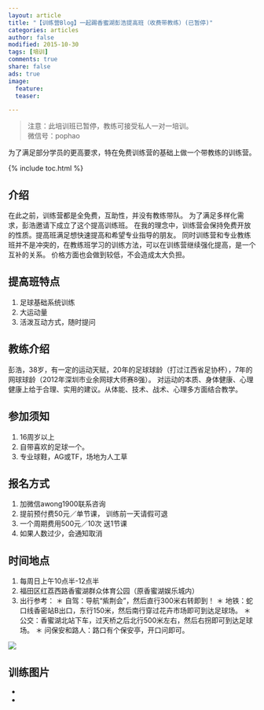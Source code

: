 ```yaml
---
layout: article
title: "【训练营Blog】一起踢香蜜湖彭浩提高班（收费带教练）(已暂停)"
categories: articles
author: false
modified: 2015-10-30
tags: [培训]
comments: true
share: false
ads: true
image:
  feature:
  teaser:

---
```

> 注意：此培训班已暂停，教练可接受私人一对一培训。   
> 微信号：pophao

为了满足部分学员的更高要求，特在免费训练营的基础上做一个带教练的训练营。

{% include toc.html %}

## 介绍
在此之前，训练营都是全免费，互助性，并没有教练带队。 为了满足多样化需求，彭浩邀请下成立了这个提高训练班。
在我的理念中，训练营会保持免费开放的性质。提高班满足想快速提高和希望专业指导的朋友。
同时训练营和专业教练班并不是冲突的，在教练班学习的训练方法，可以在训练营继续强化提高，是一个互补的关系。
价格方面也会做到较低，不会造成太大负担。

## 提高班特点
1. 足球基础系统训练
2. 大运动量 
3. 活泼互动方式，随时提问  

## 教练介绍
彭浩，38岁，有一定的运动天赋，20年的足球球龄（打过江西省足协杯），7年的网球球龄（2012年深圳市业余网球大师赛8强）。
对运动的本质、身体健康、心理健康上给于合理、实用的建议。从体能、技术、战术、心理多方面结合教学。

## 参加须知
1. 16周岁以上
2. 自带喜欢的足球一个。
3. 专业球鞋，AG或TF，场地为人工草

## 报名方式
1. 加微信awong1900联系咨询
2. 提前预付费50元／单节课， 训练前一天请假可退
3. 一个周期费用500元／10次 送1节课
4. 如果人数过少，会通知取消

## 时间地点
1. 每周日上午10点半-12点半
2. 福田区红荔西路香蜜湖群众体育公园（原香蜜湖娱乐城内）
3. 出行参考：
    ＊ 自驾：导航“紫荆会”，然后直行300米右转即到！
    ＊ 地铁：蛇口线香密站B出口，东行150米，然后南行穿过花卉市场即可到达足球场。
    ＊ 公交：香蜜湖北站下车，过天桥之后北行500米左右，然后右拐即可到达足球场。
    ＊ 问保安和路人：路口有个保安亭，开口问即可。

![]({{site.url}}/images/2015-10/location.jpg)

## 训练图片
<ul class="th-grid">
  <li>
    <img src="{{site.url}}/images/2015-10/20151025_123600_compress.jpg" alt=""></a>
  </li>
  <li>
    <img src="{{site.url}}/images/2015-10/20151025_103910_compress.jpg" alt=""></a>
  </li>
</ul>
